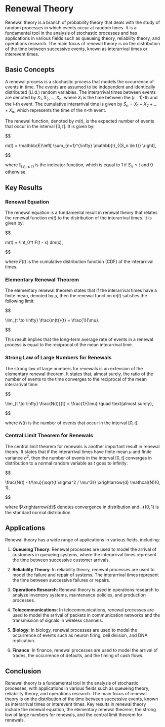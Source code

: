 # Renewal Theory

Renewal theory is a branch of probability theory that deals with the study of random processes in which events occur at random times. It is a fundamental tool in the analysis of stochastic processes and has applications in various fields such as queueing theory, reliability theory, and operations research. The main focus of renewal theory is on the distribution of the time between successive events, known as interarrival times or interevent times.

## Basic Concepts

A renewal process is a stochastic process that models the occurrence of events in time. The events are assumed to be independent and identically distributed (i.i.d.) random variables. The interarrival times between events are denoted by $X_1, X_2, \dots, X_n$, where $X_i$ is the time between the $(i-1)$-th and the $i$-th event. The cumulative interarrival time is given by $S_n = X_1 + X_2 + \dots + X_n$, which represents the time of the $n$-th event.

The renewal function, denoted by $m(t)$, is the expected number of events that occur in the interval $[0, t]$. It is given by:


$$

m(t) = \mathbb{E}\left[ \sum_{n=1}^{\infty} \mathbb{I}_{\{S_n \le t\}} \right],

$$


where $\mathbb{I}_{\{S_n \le t\}}$ is the indicator function, which is equal to 1 if $S_n \le t$ and 0 otherwise.

## Key Results

### Renewal Equation

The renewal equation is a fundamental result in renewal theory that relates the renewal function $m(t)$ to the distribution of the interarrival times. It is given by:


$$

m(t) = \int_0^t F(t - x) dm(x),

$$


where $F(t)$ is the cumulative distribution function (CDF) of the interarrival times.

### Elementary Renewal Theorem

The elementary renewal theorem states that if the interarrival times have a finite mean, denoted by $\mu$, then the renewal function $m(t)$ satisfies the following limit:


$$

\lim_{t \to \infty} \frac{m(t)}{t} = \frac{1}{\mu}.

$$


This result implies that the long-term average rate of events in a renewal process is equal to the reciprocal of the mean interarrival time.

### Strong Law of Large Numbers for Renewals

The strong law of large numbers for renewals is an extension of the elementary renewal theorem. It states that, almost surely, the ratio of the number of events to the time converges to the reciprocal of the mean interarrival time:


$$

\lim_{t \to \infty} \frac{N(t)}{t} = \frac{1}{\mu} \quad \text{almost surely},

$$


where $N(t)$ is the number of events that occur in the interval $[0, t]$.

### Central Limit Theorem for Renewals

The central limit theorem for renewals is another important result in renewal theory. It states that if the interarrival times have finite mean $\mu$ and finite variance $\sigma^2$, then the number of events in the interval $[0, t]$ converges in distribution to a normal random variable as $t$ goes to infinity:


$$

\frac{N(t) - t/\mu}{\sqrt{t \sigma^2 / \mu^3}} \xrightarrow{d} \mathcal{N}(0, 1),

$$


where $\xrightarrow{d}$ denotes convergence in distribution and $\mathcal{N}(0, 1)$ is the standard normal distribution.

## Applications

Renewal theory has a wide range of applications in various fields, including:

1. **Queueing Theory**: Renewal processes are used to model the arrival of customers in queueing systems, where the interarrival times represent the time between successive customer arrivals.

2. **Reliability Theory**: In reliability theory, renewal processes are used to model the failure and repair of systems. The interarrival times represent the time between successive failures or repairs.

3. **Operations Research**: Renewal theory is used in operations research to analyze inventory systems, maintenance policies, and production processes.

4. **Telecommunications**: In telecommunications, renewal processes are used to model the arrival of packets in communication networks and the transmission of signals in wireless channels.

5. **Biology**: In biology, renewal processes are used to model the occurrence of events such as neuron firing, cell division, and DNA replication.

6. **Finance**: In finance, renewal processes are used to model the arrival of trades, the occurrence of defaults, and the timing of cash flows.

## Conclusion

Renewal theory is a fundamental tool in the analysis of stochastic processes, with applications in various fields such as queueing theory, reliability theory, and operations research. The main focus of renewal theory is on the distribution of the time between successive events, known as interarrival times or interevent times. Key results in renewal theory include the renewal equation, the elementary renewal theorem, the strong law of large numbers for renewals, and the central limit theorem for renewals.
